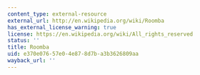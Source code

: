 ```yaml
---
content_type: external-resource
external_url: http://en.wikipedia.org/wiki/Roomba
has_external_license_warning: true
license: https://en.wikipedia.org/wiki/All_rights_reserved
status: ''
title: Roomba
uid: e370e076-57e0-4e87-8d7b-a3b3626809aa
wayback_url: ''
---
```

